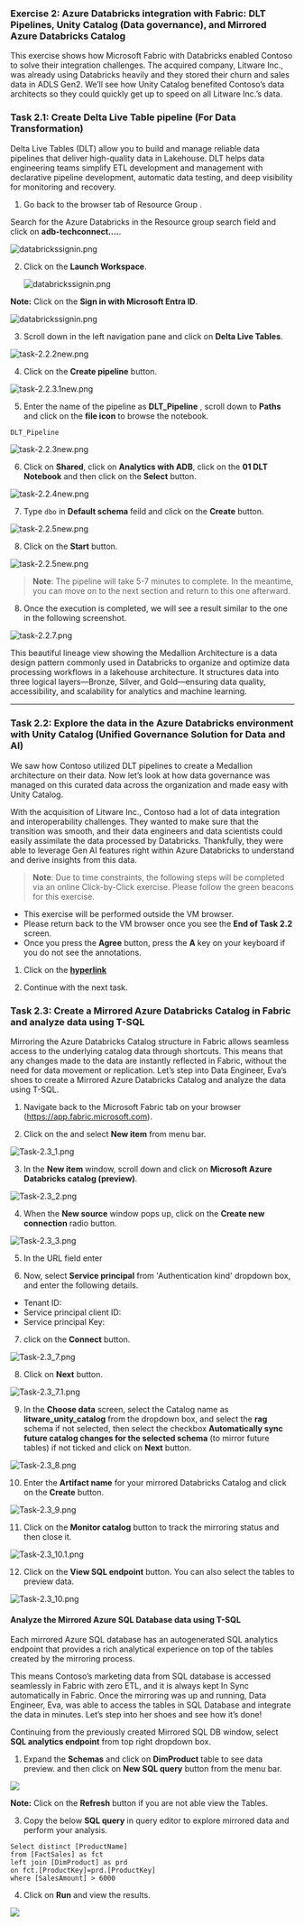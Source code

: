 ### Exercise 2: Azure Databricks integration with Fabric: DLT Pipelines, Unity Catalog (Data governance), and Mirrored Azure Databricks Catalog

This exercise shows how Microsoft Fabric with Databricks enabled Contoso to solve their integration challenges. The acquired company, Litware Inc., was already using Databricks heavily and they stored their churn and sales data in ADLS Gen2. We’ll see how Unity Catalog benefited Contoso’s data architects so they could quickly get up to speed on all Litware Inc.’s data.

### Task 2.1: Create Delta Live Table pipeline (For Data Transformation)

Delta Live Tables (DLT) allow you to build and manage reliable data pipelines that deliver high-quality data in Lakehouse. DLT helps data engineering teams simplify ETL development and management with declarative pipeline development, automatic data testing, and deep visibility for monitoring and recovery.

1. Go back to the browser tab of Resource Group .

Search for the Azure Databricks in the Resource group search field and click on **adb-techconnect....**.

![databrickssignin.png](media/labMedia/databrickssearch.png)

2. Click on the **Launch Workspace**.

    ![databrickssignin.png](media/labMedia/launchdatabricks.png)

**Note:** Click on the **Sign in with Microsoft Entra ID**.

![databrickssignin.png](media/labMedia/databrickssignin.png)

3. Scroll down in the left navigation pane and click on **Delta Live Tables**.

![task-2.2.2new.png](media/labMedia/task-2.2.2new.png)

4. Click on the **Create pipeline** button.

![task-2.2.3.1new.png](media/labMedia/task-2.2.3.1new.png)

5. Enter the name of the pipeline as **DLT_Pipeline** , scroll down to **Paths** and click on the **file icon** to browse the notebook.

```BASH
DLT_Pipeline
```

![task-2.2.3new.png](media/labMedia/task-2.2.3new.png)

6. Click on **Shared**, click on **Analytics with ADB**, click on the **01 DLT Notebook** and then click on the **Select** button.

![task-2.2.4new.png](media/labMedia/f13.png)

7. Type ``dbo`` in **Default schema** feild and click on the **Create** button.

![task-2.2.5new.png](media/labMedia/f45.png)

8. Click on the **Start** button.

![task-2.2.5new.png](media/labMedia/f14.png)

>**Note**: The pipeline will take 5-7 minutes to complete. In the meantime, you can move on to the next section and return to this one afterward.

8. Once the execution is completed, we will see a result similar to the one in the following screenshot.

![task-2.2.7.png](media/labMedia/task-2.2.7.png)

This beautiful lineage view showing the Medallion Architecture is a data design pattern commonly used in Databricks to organize and optimize data processing workflows in a lakehouse architecture. It structures data into three logical layers—Bronze, Silver, and Gold—ensuring data quality, accessibility, and scalability for analytics and machine learning.

---

### Task 2.2:  Explore the data in the Azure Databricks environment with Unity Catalog (Unified Governance Solution for Data and AI)

We saw how Contoso utilized DLT pipelines to create a Medallion architecture on their data. Now let’s look at how data governance was managed on this curated data across the organization and made easy with Unity Catalog.
 
With the acquisition of Litware Inc., Contoso had a lot of data integration and interoperability challenges. They wanted to make sure that the transition was smooth, and their data engineers and data scientists could easily assimilate the data processed by Databricks. Thankfully, they were able to leverage Gen AI features right within Azure Databricks to understand and derive insights from this data.

>**Note**: Due to time constraints, the following steps will be completed via an online Click-by-Click exercise.
>Please follow the green beacons for this exercise.
- This exercise will be performed outside the VM browser.
- Please return back to the VM browser once you see the **End of Task 2.2** screen.
- Once you press the **Agree** button, press the **A** key on your keyboard if you do not see the annotations.
	
1. Click on the [**hyperlink**](https://regale.cloud/Microsoft/play/4251/azure-database-unity-catalog#/0/0)

2. Continue with the next task.

### Task 2.3: Create a Mirrored Azure Databricks Catalog in Fabric and analyze data using T-SQL

Mirroring the Azure Databricks Catalog structure in Fabric allows seamless access to the underlying catalog data through shortcuts. This means that any changes made to the data are instantly reflected in Fabric, without the need for data movement or replication. Let’s step into Data Engineer, Eva’s shoes to create a Mirrored Azure Databricks Catalog and analyze the data using T-SQL. 

1. Navigate back to the Microsoft Fabric tab on your browser (https://app.fabric.microsoft.com).

2. Click on the **<inject key= "WorkspaceName" enableCopy="true"/>** and select **New item** from menu bar.

![Task-2.3_1.png](media/labMedia/Task-2.3_1.png)

3. In the **New item** window, scroll down and click on **Microsoft Azure Databricks catalog (preview)**.

![Task-2.3_2.png](media/labMedia/Task-2.3_2.png)

4. When the **New source** window pops up, click on the **Create new connection** radio button.

![Task-2.3_3.png](media/labMedia/Task-2.3_3.png)

5. In the URL field enter **<inject key= "databricksurl" enableCopy="true"/>**

6. Now, select **Service principal** from 'Authentication kind' dropdown box, and enter the following details.

- Tenant ID: **<inject key= "TenantID" enableCopy="true"/>**
- Service principal client ID: **<inject key= "ClientID" enableCopy="true"/>**
- Service principal Key: **<inject key= "Secret" enableCopy="true"/>**

7. click on the **Connect** button.

![Task-2.3_7.png](media/labMedia/Task-2.3_7.png)

8. Click on **Next** button.

![Task-2.3_7.1.png](media/labMedia/Task-2.3_7.1.png)

9. In the **Choose data** screen, select the Catalog name as **litware_unity_catalog** from the dropdown box, and select the **rag** schema if not selected, then select the checkbox **Automatically sync future catalog changes for the selected schema** (to mirror future tables) if not ticked and click on **Next** button.

![Task-2.3_8.png](media/labMedia/Task-2.3_8.png)

10. Enter the **Artifact name** for your mirrored Databricks Catalog and click on the **Create** button.

![Task-2.3_9.png](media/labMedia/Task-2.3_9.png)

11. Click on the **Monitor catalog** button to track the mirroring status and then close it.

![Task-2.3_10.1.png](media/labMedia/Task-2.3_10.1.png)

12. Click on the **View SQL endpoint** button. You can also select the tables to preview data.

![Task-2.3_10.png](media/labMedia/Task-2.3_10.png)

#### Analyze the Mirrored Azure SQL Database data using T-SQL

Each mirrored Azure SQL database has an autogenerated SQL analytics endpoint that provides a rich analytical experience on top of the tables created by the mirroring process.

This means Contoso’s marketing data from SQL database is accessed seamlessly in Fabric with zero ETL, and it is always kept In Sync automatically in Fabric. Once the mirroring was up and running, Data Engineer, Eva, was able to access the tables in SQL Database and integrate the data in minutes. Let’s step into her shoes and see how it’s done!

Continuing from the previously created Mirrored SQL DB window, select **SQL analytics endpoint** from top right dropdown box.

1. Expand the **Schemas** and click on **DimProduct** table to see data preview. and then click on **New SQL query** button from the menu bar.

![](media/labMedia/png)

**Note:** Click on the **Refresh** button if you are not able view the Tables.

3. Copy the below **SQL query** in query editor to explore mirrored data and perform your analysis.

```
Select distinct [ProductName] 
from [FactSales] as fct
left join [DimProduct] as prd
on fct.[ProductKey]=prd.[ProductKey]
where [SalesAmount] > 6000
```

4. Click on **Run** and view the results.

![](media/labMedia/f15.png)
